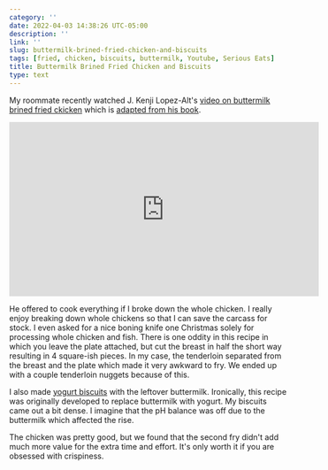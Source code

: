 ```yaml
---
category: ''
date: 2022-04-03 14:38:26 UTC-05:00
description: ''
link: ''
slug: buttermilk-brined-fried-chicken-and-biscuits
tags: [fried, chicken, biscuits, buttermilk, Youtube, Serious Eats]
title: Buttermilk Brined Fried Chicken and Biscuits
type: text
---
```

My roommate recently watched J. Kenji Lopez-Alt's [video on buttermilk brined fried ckicken](https://www.youtube.com/watch?v=n5nKYqvu29w) which is [adapted from his book](https://www.seriouseats.com/the-food-lab-southern-fried-chicken-recipe).

<iframe width="560" height="315" src="https://www.youtube-nocookie.com/embed/n5nKYqvu29w" title="YouTube video player" frameborder="0" allow="accelerometer; autoplay; clipboard-write; encrypted-media; gyroscope; picture-in-picture" allowfullscreen></iframe>

He offered to cook everything if I broke down the whole chicken. 
I really enjoy breaking down whole chickens so that I can save the carcass for stock.
I even asked for a nice boning knife one Christmas solely for processing whole chicken and fish.
There is one oddity in this recipe in which you leave the plate attached, but cut the breast in half the short way resulting in 4 square-ish pieces. 
In my case, the tenderloin separated from the breast and the plate which made it very awkward to fry. 
We ended up with a couple tenderloin nuggets because of this.

I also made [yogurt biscuits](https://www.seriouseats.com/light-and-fluffy-biscuit-recipe) with the leftover buttermilk.
Ironically, this recipe was originally developed to replace buttermilk with yogurt.
My biscuits came out a bit dense. I imagine that the pH balance was off due to the buttermilk which affected the rise.

The chicken was pretty good, but we found that the second fry didn't add much more value for the extra time and effort.
It's only worth it if you are obsessed with crispiness.